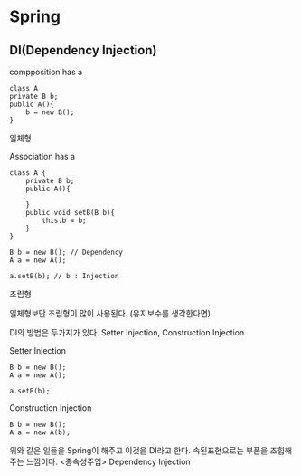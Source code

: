 # Spring

## DI(Dependency Injection)

compposition has a
```
class A
private B b;
public A(){
    b = new B();
}
```
일체형


Association has a
```
class A {
    private B b;
    public A(){

    }
    public void setB(B b){
        this.b = b;
    }
}

B b = new B(); // Dependency
A a = new A();

a.setB(b); // b : Injection
```
조립형

일체형보단 조립형이 많이 사용된다. (유지보수를 생각한다면)

DI의 방법은 두가지가 있다. Setter Injection, Construction Injection

Setter Injection
```
B b = new B();
A a = new A();

a.setB(b);
```

Construction Injection
```
B b = new B();
A a = new A(b);
```
위와 같은 일들을 Spring이 해주고 이것을 DI라고 한다. 속된표현으로는 부품을 조힙해주는 느낌이다.
<종속성주입> Dependency Injection
